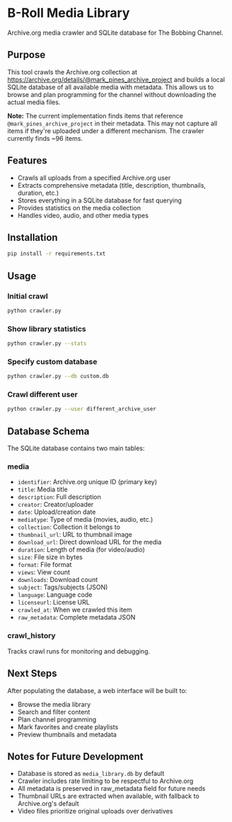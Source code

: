 # B-Roll Media Library

Archive.org media crawler and SQLite database for The Bobbing Channel.

## Purpose

This tool crawls the Archive.org collection at https://archive.org/details/@mark_pines_archive_project and builds a local SQLite database of all available media with metadata. This allows us to browse and plan programming for the channel without downloading the actual media files.

**Note:** The current implementation finds items that reference `@mark_pines_archive_project` in their metadata. This may not capture all items if they're uploaded under a different mechanism. The crawler currently finds ~96 items.

## Features

- Crawls all uploads from a specified Archive.org user
- Extracts comprehensive metadata (title, description, thumbnails, duration, etc.)
- Stores everything in a SQLite database for fast querying
- Provides statistics on the media collection
- Handles video, audio, and other media types

## Installation

```bash
pip install -r requirements.txt
```

## Usage

### Initial crawl
```bash
python crawler.py
```

### Show library statistics
```bash
python crawler.py --stats
```

### Specify custom database
```bash
python crawler.py --db custom.db
```

### Crawl different user
```bash
python crawler.py --user different_archive_user
```

## Database Schema

The SQLite database contains two main tables:

### media
- `identifier`: Archive.org unique ID (primary key)
- `title`: Media title
- `description`: Full description
- `creator`: Creator/uploader
- `date`: Upload/creation date
- `mediatype`: Type of media (movies, audio, etc.)
- `collection`: Collection it belongs to
- `thumbnail_url`: URL to thumbnail image
- `download_url`: Direct download URL for the media
- `duration`: Length of media (for video/audio)
- `size`: File size in bytes
- `format`: File format
- `views`: View count
- `downloads`: Download count
- `subject`: Tags/subjects (JSON)
- `language`: Language code
- `licenseurl`: License URL
- `crawled_at`: When we crawled this item
- `raw_metadata`: Complete metadata JSON

### crawl_history
Tracks crawl runs for monitoring and debugging.

## Next Steps

After populating the database, a web interface will be built to:
- Browse the media library
- Search and filter content
- Plan channel programming
- Mark favorites and create playlists
- Preview thumbnails and metadata

## Notes for Future Development

- Database is stored as `media_library.db` by default
- Crawler includes rate limiting to be respectful to Archive.org
- All metadata is preserved in raw_metadata field for future needs
- Thumbnail URLs are extracted when available, with fallback to Archive.org's default
- Video files prioritize original uploads over derivatives